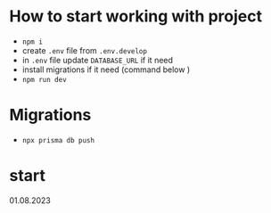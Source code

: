 # How to start working with project

- `npm i`
- create `.env` file from `.env.develop`
- in `.env` file update `DATABASE_URL` if it need
- install migrations if it need (command below )
- `npm run dev`

# Migrations

- `npx prisma db push`

# start

01.08.2023
